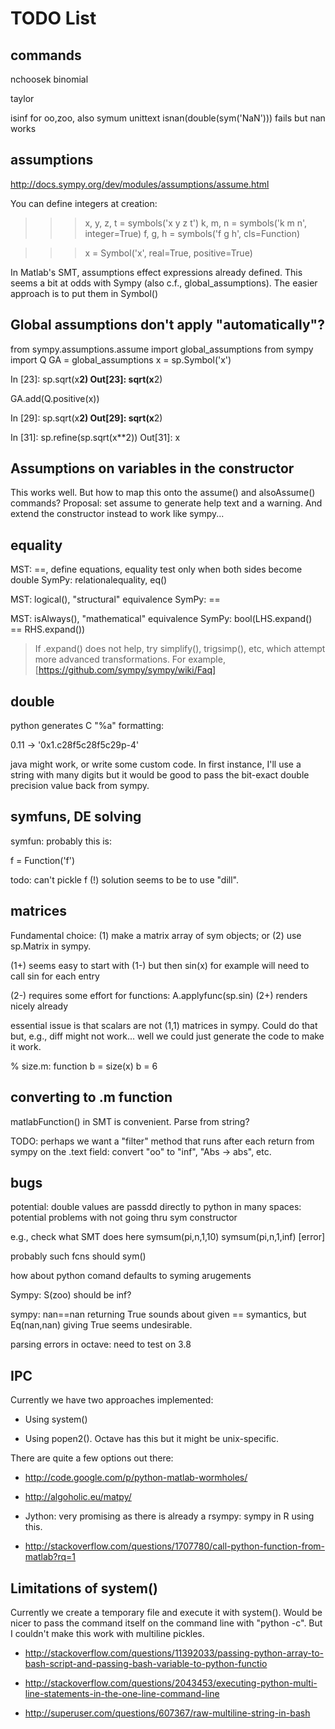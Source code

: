 # TODO List

## commands

nchoosek binomial

taylor

isinf for oo,zoo, also symum unittext
 isnan(double(sym('NaN'))) fails but nan works


## assumptions

http://docs.sympy.org/dev/modules/assumptions/assume.html

You can define integers at creation:

>>> x, y, z, t = symbols('x y z t')
>>> k, m, n = symbols('k m n', integer=True)
>>> f, g, h = symbols('f g h', cls=Function)

>>> x = Symbol('x', real=True, positive=True)

In Matlab's SMT, assumptions effect expressions already defined.  This seems a bit at odds with Sympy (also c.f., global_assumptions).  The easier approach is to put them in Symbol()



## Global assumptions don't apply "automatically"?


from sympy.assumptions.assume import global_assumptions
from sympy import Q
GA = global_assumptions
x = sp.Symbol('x')

In [23]: sp.sqrt(x**2)
Out[23]: sqrt(x**2)

GA.add(Q.positive(x))

In [29]: sp.sqrt(x**2)
Out[29]: sqrt(x**2)

In [31]: sp.refine(sp.sqrt(x**2))
Out[31]: x

## Assumptions on variables in the constructor

This works well.  But how to map this onto the assume() and
alsoAssume() commands?  Proposal: set assume to generate help text and
a warning.  And extend the constructor instead to work like sympy...



## equality

MST: ==, define equations, equality test only when both sides become double
SymPy: relationalequality, eq()

MST: logical(), "structural" equivalence
SymPy: ==

MST: isAlways(), "mathematical" equivalence
SymPy: bool(LHS.expand() == RHS.expand())
> If .expand() does not help, try simplify(), trigsimp(), etc, which
> attempt more advanced transformations. For example,
[https://github.com/sympy/sympy/wiki/Faq]


## double

python generates C "%a" formatting:

  0.11 -> '0x1.c28f5c28f5c29p-4'

java might work, or write some custom code.  In first instance, I'll
use a string with many digits but it would be good to pass the
bit-exact double precision value back from sympy.


## symfuns, DE solving

symfun: probably this is:

f = Function('f')

todo: can't pickle f (!)   solution seems to be to use "dill".

## matrices

Fundamental choice:
(1) make a matrix array of sym objects; or
(2) use sp.Matrix in sympy.

(1+) seems easy to start with
(1-) but then sin(x) for example will need to call sin for each entry

(2-) requires some effort for functions:  A.applyfunc(sp.sin)
(2+) renders nicely already

essential issue is that scalars are not (1,1) matrices in sympy.
Could do that but, e.g., diff might not work... well we could just
generate the code to make it work.

% size.m:
function b = size(x)
  b = 6



## converting to .m function

matlabFunction() in SMT is convenient.  Parse from string?

TODO: perhaps we want a "filter" method that runs after each return
from sympy on the .text field: convert "oo" to "inf", "Abs -> abs",
etc.


## bugs

potential: double values are passdd directly to python in many spaces: potential problems with not going thru sym constructor

e.g., check what SMT does here
 symsum(pi,n,1,10)
 symsum(pi,n,1,inf)   [error]

probably such fcns should sym()

how about python comand defaults to syming arugements

Sympy: S(zoo) should be inf?

sympy: nan==nan returning True sounds about given == symantics, but Eq(nan,nan) giving True seems undesirable.

parsing errors in octave: need to test on 3.8

## IPC

Currently we have two approaches implemented:

* Using system()

* Using popen2().  Octave has this but it might be unix-specific.


There are quite a few options out there:

* http://code.google.com/p/python-matlab-wormholes/

* http://algoholic.eu/matpy/

* Jython: very promising as there is already a rsympy: sympy in R using this.

* http://stackoverflow.com/questions/1707780/call-python-function-from-matlab?rq=1



## Limitations of system()

Currently we create a temporary file and execute it with system().
Would be nicer to pass the command itself on the command line with
"python -c".  But I couldn't make this work with multiline pickles.

* http://stackoverflow.com/questions/11392033/passing-python-array-to-bash-script-and-passing-bash-variable-to-python-functio

* http://stackoverflow.com/questions/2043453/executing-python-multi-line-statements-in-the-one-line-command-line

* http://superuser.com/questions/607367/raw-multiline-string-in-bash
